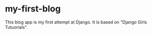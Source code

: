 # my-first-blog
This blog app is my first attempt at Django. It is based on "Django Girls Tutuorials".
